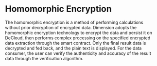 # Homomorphic Encryption  

The homomorphic encryption is a method of performing calculations without prior decryption of encrypted data. Dimension adopts the homomorphic encryption technology to encrypt the data and persist it on DeCloud, then performs complex processing on the specified encrypted data extraction through the smart contract. Only the final result data is decrypted and fed back, and the plain text is displayed. For the data consumer, the user can verify the authenticity and accuracy of the result data through the verification algorithm.  

